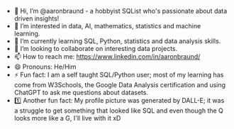 - 👋 Hi, I’m @aaronbraund - a hobbyist SQList who's passionate about data driven insights!
- 👀 I’m interested in data, AI, mathematics, statistics and machine learning.
- 🌱 I’m currently learning SQL, Python, statistics and data analysis skills.
- 💞️ I’m looking to collaborate on interesting data projects.
- 📫 How to reach me: https://www.linkedin.com/in/aaronbraund/
- 😄 Pronouns: He/Him
- ⚡ Fun fact: I am a self taught SQL/Python user; most of my learning has come from W3Schools, the Google Data Analysis certification and using ChatGPT to ask me questions about datasets.
- 1️⃣ Another fun fact: My profile picture was generated by DALL-E; it was a struggle to get something that looked like SQL and even though the Q looks more like a G, I'll live with it xD

<!---
aaronbraund/aaronbraund is a ✨ special ✨ repository because its `README.md` (this file) appears on your GitHub profile.
You can click the Preview link to take a look at your changes.
--->
